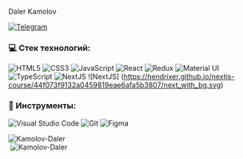 Daler Kamolov

 [<img alt="Telegram" src="https://img.shields.io/badge/@kamolovd-2CA5E0?style=flat&logo=telegram&logoColor=white" />](https://t.me/kamolovd) 

### 💻 Cтек технологий:

<img alt="HTML5" src="https://img.shields.io/badge/html5-404D59.svg?&style=for-the-badge&logo=html5&logoColor=DD4B25"/> <img alt="CSS3" src="https://img.shields.io/badge/css3-404D59.svg?&style=for-the-badge&logo=css3&logoColor=0396DE"/> <img alt="JavaScript" src="https://img.shields.io/badge/javascript-404D59.svg?&style=for-the-badge&logo=javascript&logoColor=EFD81D"/> <img alt="React" src="https://img.shields.io/badge/react-404D59.svg?&style=for-the-badge&logo=react&logoColor=%2361DAFB"/> <img alt="Redux" src="https://img.shields.io/badge/react redux-404D59.svg?&style=for-the-badge&logo=redux&logoColor=fff"/> <img alt="Material UI" src="https://img.shields.io/badge/Material UI-404D59.svg?&style=for-the-badge"/> <img alt="TypeScript" src="https://img.shields.io/badge/TypeScript-404D59.svg?&style=for-the-badge"/> 
<img alt="NextJS" src="https://img.shields.io/badge/NextJS-404D59.svg?&style=for-the-badge"/> 
![NextJS] (https://hendrixer.github.io/nextjs-course/44f073f9132a0459819eae6afa5b3807/next_with_bg.svg)

### 🔧 Инструменты:

<img alt="Visual Studio Code" src="https://img.shields.io/badge/VisualStudioCode-404D59.svg?&style=for-the-badge&logo=visual-studio-code&logoColor=0174B4"/> <img alt="Git" src="https://img.shields.io/badge/git-404D59.svg?&style=for-the-badge&logo=git&logoColor=E84E31"/> <img alt="Figma" src="https://img.shields.io/badge/figma-404D59.svg?&style=for-the-badge&logo=figma&logoColor=0AC97F"/>

<div>
 <div width="100%">&nbsp;<img align="left" src="https://github-readme-stats.vercel.app/api?username=Kamolov-Daler&show_icons=true&hide_title=true" alt="Kamolov-Daler"></div> 
<div  width="100%">&nbsp;<img src="https://github-readme-stats.vercel.app/api/top-langs/?username=Kamolov-Daler" alt="Kamolov-Daler" /></div>
</div>


<!-- <a href="https://github.com/anuraghazra/github-readme-stats">
  <img align="center" src="https://github-readme-stats.vercel.app/api/pin/?username=NekruzRakhimov&repo=github-readme-stats" />
</a>
<a href="https://github.com/anuraghazra/convoychat">
  <img align="center" src="https://github-readme-stats.vercel.app/api/pin/?username=NekruzRakhimov&repo=convoychat" />
</a>
 -->
